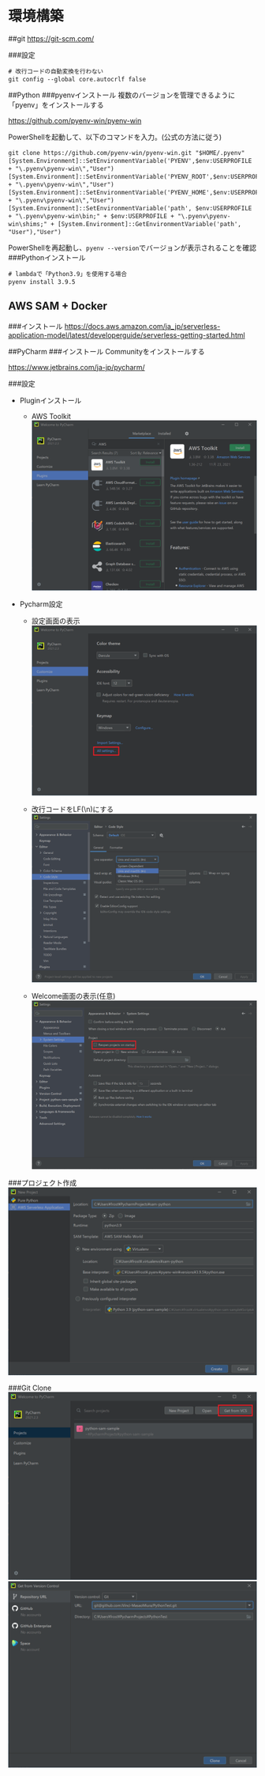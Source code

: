 # 環境構築

##git
https://git-scm.com/

###設定
```
# 改行コードの自動変換を行わない
git config --global core.autocrlf false
```
##Python
###pyenvインストール
複数のバージョンを管理できるように「pyenv」をインストールする

https://github.com/pyenv-win/pyenv-win

PowerShellを起動して、以下のコマンドを入力。(公式の方法に従う)
```
git clone https://github.com/pyenv-win/pyenv-win.git "$HOME/.pyenv"
[System.Environment]::SetEnvironmentVariable('PYENV',$env:USERPROFILE + "\.pyenv\pyenv-win\","User")
[System.Environment]::SetEnvironmentVariable('PYENV_ROOT',$env:USERPROFILE + "\.pyenv\pyenv-win\","User")
[System.Environment]::SetEnvironmentVariable('PYENV_HOME',$env:USERPROFILE + "\.pyenv\pyenv-win\","User")
[System.Environment]::SetEnvironmentVariable('path', $env:USERPROFILE + "\.pyenv\pyenv-win\bin;" + $env:USERPROFILE + "\.pyenv\pyenv-win\shims;" + [System.Environment]::GetEnvironmentVariable('path', "User"),"User")
```

PowerShellを再起動し、`pyenv --version`でバージョンが表示されることを確認
###Pythonインストール
```
# lambdaで「Python3.9」を使用する場合
pyenv install 3.9.5
```

## AWS SAM + Docker
###インストール
https://docs.aws.amazon.com/ja_jp/serverless-application-model/latest/developerguide/serverless-getting-started.html

##PyCharm
###インストール
Communityをインストールする

https://www.jetbrains.com/ja-jp/pycharm/

###設定
- Pluginインストール
  - AWS Toolkit
  ![PluginInstall](img/setting/plugin_install.png)

- Pycharm設定
  - 設定画面の表示
  ![LfSetting](img/setting/lf_setting_1.png)

  - 改行コードをLF(\n)にする
  ![LfSetting](img/setting/lf_setting_2.png)

  - Welcome画面の表示(任意)
  ![LfSetting](img/setting/display_welcome.png)

###プロジェクト作成
![CreateProject](img/setting/create_project.png)

###Git Clone
![GitClone1](img/setting/git_clone_1.png)
![GitClone2](img/setting/git_clone_2.png)